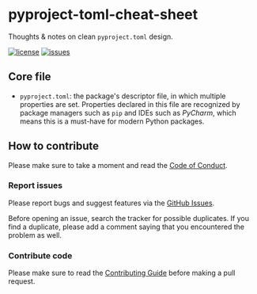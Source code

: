 # pyproject-toml-cheat-sheet

Thoughts & notes on clean `pyproject.toml` design.

[![license](https://img.shields.io/github/license/ricardolsmendes/pyproject-toml-cheat-sheet.svg)](https://github.com/ricardolsmendes/pyproject-toml-cheat-sheet/blob/main/LICENSE)
[![issues](https://img.shields.io/github/issues/ricardolsmendes/pyproject-toml-cheat-sheet.svg)](https://github.com/ricardolsmendes/pyproject-toml-cheat-sheet/issues)

## Core file

- `pyproject.toml`: the package's descriptor file, in which multiple properties are set. 
  Properties declared in this file are recognized by package managers such as `pip` and
  IDEs such as _PyCharm_, which means this is a must-have for modern Python packages.

## How to contribute

Please make sure to take a moment and read the [Code of
Conduct](https://github.com/ricardolsmendes/pyproject-toml-cheat-sheet/blob/main/.github/CODE_OF_CONDUCT.md).

### Report issues

Please report bugs and suggest features via the [GitHub
Issues](https://github.com/ricardolsmendes/pyproject-toml-cheat-sheet/issues).

Before opening an issue, search the tracker for possible duplicates. If you find a
duplicate, please add a comment saying that you encountered the problem as well.

### Contribute code

Please make sure to read the [Contributing
Guide](https://github.com/ricardolsmendes/pyproject-toml-cheat-sheet/blob/main/.github/CONTRIBUTING.md)
before making a pull request.
